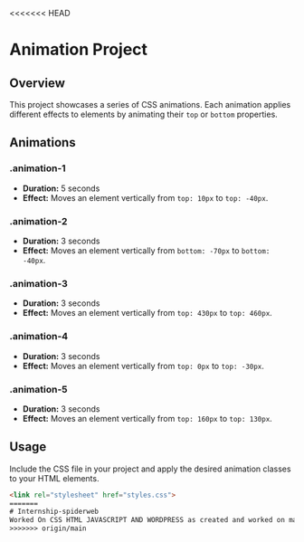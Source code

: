<<<<<<< HEAD
# Animation Project

## Overview
This project showcases a series of CSS animations. Each animation applies different effects to elements by animating their `top` or `bottom` properties.

## Animations

### .animation-1
- **Duration:** 5 seconds
- **Effect:** Moves an element vertically from `top: 10px` to `top: -40px`.

### .animation-2
- **Duration:** 3 seconds
- **Effect:** Moves an element vertically from `bottom: -70px` to `bottom: -40px`.

### .animation-3
- **Duration:** 3 seconds
- **Effect:** Moves an element vertically from `top: 430px` to `top: 460px`.

### .animation-4
- **Duration:** 3 seconds
- **Effect:** Moves an element vertically from `top: 0px` to `top: -30px`.

### .animation-5
- **Duration:** 3 seconds
- **Effect:** Moves an element vertically from `top: 160px` to `top: 130px`.

## Usage
Include the CSS file in your project and apply the desired animation classes to your HTML elements.

```html
<link rel="stylesheet" href="styles.css">
=======
# Internship-spiderweb
Worked On CSS HTML JAVASCRIPT AND WORDPRESS as created and worked on many projects like this is my animation project in the wordpress website i have added the custom made animation using css in the website.
>>>>>>> origin/main
